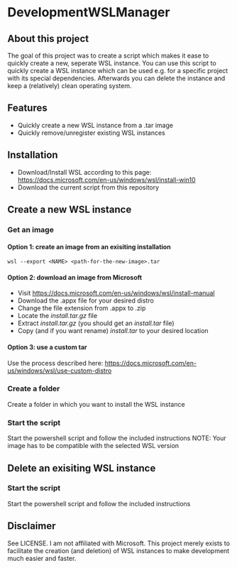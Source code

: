 # DevelopmentWSLManager

## About this project

The goal of this project was to create a script which makes it ease to quickly create a new, seperate WSL instance.
You can use this script to quickly create a WSL instance which can be used e.g. for a specific project with its special dependencies.
Afterwards you can delete the instance and keep a (relatively) clean operating system.

## Features
- Quickly create a new WSL instance from a .tar image
- Quickly remove/unregister existing WSL instances

## Installation

- Download/Install WSL according to this page: https://docs.microsoft.com/en-us/windows/wsl/install-win10
- Download the current script from this repository

## Create a new WSL instance

### Get an image

#### Option 1: create an image from an exisiting installation
```
wsl --export <NAME> <path-for-the-new-image>.tar
```

#### Option 2: download an image from Microsoft

- Visit https://docs.microsoft.com/en-us/windows/wsl/install-manual
- Download the .appx file for your desired distro
- Change the file extension from .appx to .zip
- Locate the *install.tar.gz* file
- Extract *install.tar.gz* (you should get an *install.tar* file)
- Copy (and if you want rename) *install.tar* to your desired location

#### Option 3: use a custom tar
Use the process described here: https://docs.microsoft.com/en-us/windows/wsl/use-custom-distro

### Create a folder
Create a folder in which you want to install the WSL instance

### Start the script
Start the powershell script and follow the included instructions
NOTE: Your image has to be compatible with the selected WSL version

## Delete an exisiting WSL instance

### Start the script
Start the powershell script and follow the included instructions

## Disclaimer

See LICENSE. I am not affiliated with Microsoft. This project merely exists to facilitate the creation (and deletion) of WSL instances to make development much easier and faster.
